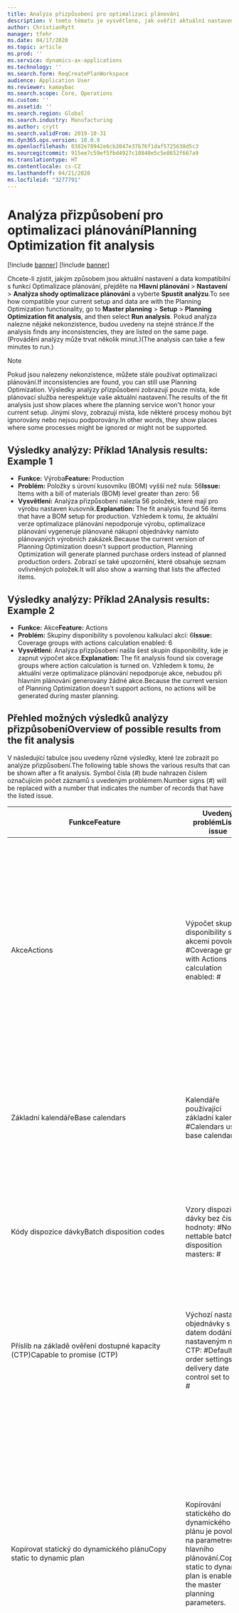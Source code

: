 ```yaml
---
title: Analýza přizpůsobení pro optimalizaci plánování
description: V tomto tématu je vysvětleno, jak ověřit aktuální nastavení a data proti funkcím funkce optimalizace plánování.
author: ChristianRytt
manager: tfehr
ms.date: 04/17/2020
ms.topic: article
ms.prod: ''
ms.service: dynamics-ax-applications
ms.technology: ''
ms.search.form: ReqCreatePlanWorkspace
audience: Application User
ms.reviewer: kamaybac
ms.search.scope: Core, Operations
ms.custom: ''
ms.assetid: ''
ms.search.region: Global
ms.search.industry: Manufacturing
ms.author: crytt
ms.search.validFrom: 2019-10-31
ms.dyn365.ops.version: 10.0.9
ms.openlocfilehash: 0382e78942e6cb2047e37b76f1daf5725638d5c3
ms.sourcegitcommit: 915ee7c59ef5fbd4927c10840e5c5e8652f667a9
ms.translationtype: HT
ms.contentlocale: cs-CZ
ms.lasthandoff: 04/21/2020
ms.locfileid: "3277791"
---
```

# <a name="planning-optimization-fit-analysis"></a><span data-ttu-id="5981a-103">Analýza přizpůsobení pro optimalizaci plánování</span><span class="sxs-lookup"><span data-stu-id="5981a-103">Planning Optimization fit analysis</span></span>

[!include [banner](../../includes/preview-banner.md)]
[!include [banner](../../includes/banner.md)]

<span data-ttu-id="5981a-104">Chcete-li zjistit, jakým způsobem jsou aktuální nastavení a data kompatibilní s funkcí Optimalizace plánování, přejděte na **Hlavní plánování** \> **Nastavení** \> **Analýza shody optimalizace plánování** a vyberte **Spustit analýzu**.</span><span class="sxs-lookup"><span data-stu-id="5981a-104">To see how compatible your current setup and data are with the Planning Optimization functionality, go to **Master planning** \> **Setup** \> **Planning Optimization fit analysis**, and then select **Run analysis**.</span></span> <span data-ttu-id="5981a-105">Pokud analýza nalezne nějaké nekonzistence, budou uvedeny na stejné stránce.</span><span class="sxs-lookup"><span data-stu-id="5981a-105">If the analysis finds any inconsistencies, they are listed on the same page.</span></span> <span data-ttu-id="5981a-106">(Provádění analýzy může trvat několik minut.)</span><span class="sxs-lookup"><span data-stu-id="5981a-106">(The analysis can take a few minutes to run.)</span></span>

> [!NOTE]
> <span data-ttu-id="5981a-107">Pokud jsou nalezeny nekonzistence, můžete stále používat optimalizaci plánování.</span><span class="sxs-lookup"><span data-stu-id="5981a-107">If inconsistencies are found, you can still use Planning Optimization.</span></span> <span data-ttu-id="5981a-108">Výsledky analýzy přizpůsobení zobrazují pouze místa, kde plánovací služba nerespektuje vaše aktuální nastavení.</span><span class="sxs-lookup"><span data-stu-id="5981a-108">The results of the fit analysis just show places where the planning service won't honor your current setup.</span></span> <span data-ttu-id="5981a-109">Jinými slovy, zobrazují místa, kde některé procesy mohou být ignorovány nebo nejsou podporovány.</span><span class="sxs-lookup"><span data-stu-id="5981a-109">In other words, they show places where some processes might be ignored or might not be supported.</span></span>

## <a name="analysis-results-example-1"></a><span data-ttu-id="5981a-110">Výsledky analýzy: Příklad 1</span><span class="sxs-lookup"><span data-stu-id="5981a-110">Analysis results: Example 1</span></span>

- <span data-ttu-id="5981a-111">**Funkce:** Výroba</span><span class="sxs-lookup"><span data-stu-id="5981a-111">**Feature:** Production</span></span>
- <span data-ttu-id="5981a-112">**Problém:** Položky s úrovní kusovníku (BOM) vyšší než nula: 56</span><span class="sxs-lookup"><span data-stu-id="5981a-112">**Issue:** Items with a bill of materials (BOM) level greater than zero: 56</span></span>
- <span data-ttu-id="5981a-113">**Vysvětlení:** Analýza přizpůsobení nalezla 56 položek, které mají pro výrobu nastaven kusovník.</span><span class="sxs-lookup"><span data-stu-id="5981a-113">**Explanation:** The fit analysis found 56 items that have a BOM setup for production.</span></span> <span data-ttu-id="5981a-114">Vzhledem k tomu, že aktuální verze optimalizace plánování nepodporuje výrobu, optimalizace plánování vygeneruje plánované nákupní objednávky namísto plánovaných výrobních zakázek.</span><span class="sxs-lookup"><span data-stu-id="5981a-114">Because the current version of Planning Optimization doesn't support production, Planning Optimization will generate planned purchase orders instead of planned production orders.</span></span> <span data-ttu-id="5981a-115">Zobrazí se také upozornění, které obsahuje seznam ovlivněných položek.</span><span class="sxs-lookup"><span data-stu-id="5981a-115">It will also show a warning that lists the affected items.</span></span>

## <a name="analysis-results-example-2"></a><span data-ttu-id="5981a-116">Výsledky analýzy: Příklad 2</span><span class="sxs-lookup"><span data-stu-id="5981a-116">Analysis results: Example 2</span></span>

- <span data-ttu-id="5981a-117">**Funkce:** Akce</span><span class="sxs-lookup"><span data-stu-id="5981a-117">**Feature:** Actions</span></span>
- <span data-ttu-id="5981a-118">**Problém:** Skupiny disponibility s povolenou kalkulací akcí: 6</span><span class="sxs-lookup"><span data-stu-id="5981a-118">**Issue:** Coverage groups with actions calculation enabled: 6</span></span>
- <span data-ttu-id="5981a-119">**Vysvětlení:** Analýza přizpůsobení našla šest skupin disponibility, kde je zapnut výpočet akce.</span><span class="sxs-lookup"><span data-stu-id="5981a-119">**Explanation:** The fit analysis found six coverage groups where action calculation is turned on.</span></span> <span data-ttu-id="5981a-120">Vzhledem k tomu, že aktuální verze optimalizace plánování nepodporuje akce, nebudou při hlavním plánování generovány žádné akce.</span><span class="sxs-lookup"><span data-stu-id="5981a-120">Because the current version of Planning Optimization doesn't support actions, no actions will be generated during master planning.</span></span>

## <a name="overview-of-possible-results-from-the-fit-analysis"></a><span data-ttu-id="5981a-121">Přehled možných výsledků analýzy přizpůsobení</span><span class="sxs-lookup"><span data-stu-id="5981a-121">Overview of possible results from the fit analysis</span></span>

<span data-ttu-id="5981a-122">V následující tabulce jsou uvedeny různé výsledky, které lze zobrazit po analýze přizpůsobení.</span><span class="sxs-lookup"><span data-stu-id="5981a-122">The following table shows the various results that can be shown after a fit analysis.</span></span> <span data-ttu-id="5981a-123">Symbol čísla (_\#_) bude nahrazen číslem označujícím počet záznamů s uvedeným problémem.</span><span class="sxs-lookup"><span data-stu-id="5981a-123">Number signs (_\#_) will be replaced with a number that indicates the number of records that have the listed issue.</span></span>

| <span data-ttu-id="5981a-124">Funkce</span><span class="sxs-lookup"><span data-stu-id="5981a-124">Feature</span></span> | <span data-ttu-id="5981a-125">Uvedený problém</span><span class="sxs-lookup"><span data-stu-id="5981a-125">Listed issue</span></span> | <span data-ttu-id="5981a-126">Vysvětlení</span><span class="sxs-lookup"><span data-stu-id="5981a-126">Explanation</span></span> |
| --- | --- | --- |
| <span data-ttu-id="5981a-127">Akce</span><span class="sxs-lookup"><span data-stu-id="5981a-127">Actions</span></span> | <span data-ttu-id="5981a-128">Výpočet skupin disponibility s akcemi povolen: _\#_</span><span class="sxs-lookup"><span data-stu-id="5981a-128">Coverage groups with Actions calculation enabled: _\#_</span></span> | <span data-ttu-id="5981a-129">Tato funkce čeká na implementaci.</span><span class="sxs-lookup"><span data-stu-id="5981a-129">This feature is pending.</span></span> <span data-ttu-id="5981a-130">V současné době nejsou akce generovány během hlavního plánování, pokud je povolena optimalizace plánování, bez ohledu na toto nastavení.</span><span class="sxs-lookup"><span data-stu-id="5981a-130">Currently, actions aren't generated during master planning when Planning Optimization is enabled, regardless of this setting.</span></span> <span data-ttu-id="5981a-131">Hlavním účelem akcí je navrhovat změny ve stávajících objednávkách.</span><span class="sxs-lookup"><span data-stu-id="5981a-131">The main purpose of actions is to suggest changes to existing orders.</span></span> |
| <span data-ttu-id="5981a-132">Základní kalendáře</span><span class="sxs-lookup"><span data-stu-id="5981a-132">Base calendars</span></span> | <span data-ttu-id="5981a-133">Kalendáře používající základní kalendář: _\#_</span><span class="sxs-lookup"><span data-stu-id="5981a-133">Calendars using base calendar: _\#_</span></span> | <span data-ttu-id="5981a-134">Tato funkce čeká na implementaci.</span><span class="sxs-lookup"><span data-stu-id="5981a-134">This feature is pending.</span></span> <span data-ttu-id="5981a-135">V současné době je základní kalendář ignorován při povolení optimalizace plánování.</span><span class="sxs-lookup"><span data-stu-id="5981a-135">Currently, the base calendar is ignored when Planning Optimization is enabled.</span></span> |
| <span data-ttu-id="5981a-136">Kódy dispozice dávky</span><span class="sxs-lookup"><span data-stu-id="5981a-136">Batch disposition codes</span></span> | <span data-ttu-id="5981a-137">Vzory dispozice dávky bez čisté hodnoty: _\#_</span><span class="sxs-lookup"><span data-stu-id="5981a-137">Non-nettable batch disposition masters: _\#_</span></span> | <span data-ttu-id="5981a-138">Tato funkce čeká na implementaci.</span><span class="sxs-lookup"><span data-stu-id="5981a-138">This feature is pending.</span></span> <span data-ttu-id="5981a-139">V současné době jsou dispoziční kódy dávky ignorovány, pokud je povolena optimalizace plánování.</span><span class="sxs-lookup"><span data-stu-id="5981a-139">Currently, batch disposition codes are ignored when Planning Optimization is enabled.</span></span> |
| <span data-ttu-id="5981a-140">Příslib na základě ověření dostupné kapacity (CTP)</span><span class="sxs-lookup"><span data-stu-id="5981a-140">Capable to promise (CTP)</span></span> | <span data-ttu-id="5981a-141">Výchozí nastavení objednávky s datem dodání nastaveným na CTP: _\#_</span><span class="sxs-lookup"><span data-stu-id="5981a-141">Default order settings with delivery date control set to CTP: _\#_</span></span> | <span data-ttu-id="5981a-142">Tato funkce čeká na implementaci.</span><span class="sxs-lookup"><span data-stu-id="5981a-142">This feature is pending.</span></span> <span data-ttu-id="5981a-143">V současnosti je CTP ignorováno, pokud je povolena optimalizace plánování, bez ohledu na toto nastavení.</span><span class="sxs-lookup"><span data-stu-id="5981a-143">Currently, CTP is ignored when Planning Optimization is enabled, regardless of this setting.</span></span> |
| <span data-ttu-id="5981a-144">Kopírovat statický do dynamického plánu</span><span class="sxs-lookup"><span data-stu-id="5981a-144">Copy static to dynamic plan</span></span> | <span data-ttu-id="5981a-145">Kopírování statického do dynamického plánu je povoleno na parametrech hlavního plánování.</span><span class="sxs-lookup"><span data-stu-id="5981a-145">Copy of static to dynamic plan is enabled on the master planning parameters.</span></span> | <span data-ttu-id="5981a-146">Optimalizace plánování nekopíruje statický plán do dynamického plánu bez ohledu na toto nastavení.</span><span class="sxs-lookup"><span data-stu-id="5981a-146">Planning Optimization doesn't copy the static plan to the dynamic plan, regardless of this setting.</span></span> <span data-ttu-id="5981a-147">Obecně platí, že tento koncept je méně významný z důvodu rychlosti a úplného obnovení, které poskytuje optimalizace plánování.</span><span class="sxs-lookup"><span data-stu-id="5981a-147">In general, this concept is less relevant because of the speed and complete regeneration that Planning Optimization provides.</span></span> <span data-ttu-id="5981a-148">Pokud jsou použity dva nebo více plánů, je třeba pro každý plán spustit hlavní plánování.</span><span class="sxs-lookup"><span data-stu-id="5981a-148">If two or more plans are used, master planning should be triggered for each plan.</span></span> |
| <span data-ttu-id="5981a-149">Potvrzení</span><span class="sxs-lookup"><span data-stu-id="5981a-149">Firming</span></span> | <span data-ttu-id="5981a-150">Skupiny disponibility s nastavenou ochrannou dobou automatického potvrzení: _\#_</span><span class="sxs-lookup"><span data-stu-id="5981a-150">Coverage groups with auto firming time fence set: _\#_</span></span> | <span data-ttu-id="5981a-151">Ve verzi 10.0.7 a novějších je potvrzení podporováno jako samostatná dávková úloha potvrzení po dokončení hlavního plánování (za předpokladu , že ve [správě funkcí](../../../fin-ops-core/fin-ops/get-started/feature-management/feature-management-overview.md) byla povolena funkce _Automatické potvrzení pro optimalizaci plánování_).</span><span class="sxs-lookup"><span data-stu-id="5981a-151">In version 10.0.7 and later, firming is supported as a separate firming batch job after master planning is completed (provided the _Auto-firming for Planning Optimization_ feature has been enabled in [feature management](../../../fin-ops-core/fin-ops/get-started/feature-management/feature-management-overview.md)).</span></span> <span data-ttu-id="5981a-152">Všimněte si, že automatické potvrzení pro optimalizaci plánování je založeno na datu objednávky (počáteční datum), nikoli na datu požadavku (koncové datum).</span><span class="sxs-lookup"><span data-stu-id="5981a-152">Note that auto firming for Planning Optimization is based on the order date (start date), not the requirement date (end date).</span></span> <span data-ttu-id="5981a-153">Toto chování zajišťuje, že k potvrzení plánovaných objednávek dojde včas, aniž by bylo nutné zahrnout dobu realizace do ochranné doby potvrzování.</span><span class="sxs-lookup"><span data-stu-id="5981a-153">This behavior ensures that firming of planned orders occurs in due time, without having to include lead time in the firming time fence.</span></span> |
| <span data-ttu-id="5981a-154">Potvrzení</span><span class="sxs-lookup"><span data-stu-id="5981a-154">Firming</span></span> | <span data-ttu-id="5981a-155">Záznamy disponibility položky s nastaveným automatickým potvrzením: _\#_</span><span class="sxs-lookup"><span data-stu-id="5981a-155">Item coverage records with auto firming set: _\#_</span></span> | <span data-ttu-id="5981a-156">Ve verzi 10.0.7 a novějších je automatické potvrzení podporováno jako samostatná dávková úloha potvrzení po dokončení hlavního plánování (za předpokladu, že ve [správě funkcí](../../../fin-ops-core/fin-ops/get-started/feature-management/feature-management-overview.md) byla povolena funkce _Automatické potvrzení pro optimalizaci plánování_).</span><span class="sxs-lookup"><span data-stu-id="5981a-156">In version 10.0.7 and later, auto firming is supported as a separate firming batch job after master planning is completed (provided the _Auto-firming for Planning Optimization_ feature has been enabled in [feature management](../../../fin-ops-core/fin-ops/get-started/feature-management/feature-management-overview.md)).</span></span> <span data-ttu-id="5981a-157">Všimněte si, že automatické potvrzení pro optimalizaci plánování je založeno na datu objednávky (počáteční datum), nikoli na datu požadavku (koncové datum).</span><span class="sxs-lookup"><span data-stu-id="5981a-157">Note that auto firming for Planning Optimization is based on the order date (start date), not the requirement date (end date).</span></span> <span data-ttu-id="5981a-158">Toto chování zajišťuje, že k potvrzení plánovaných objednávek dojde včas, aniž by bylo nutné zahrnout dobu realizace do ochranné doby potvrzování.</span><span class="sxs-lookup"><span data-stu-id="5981a-158">This behavior ensures that firming of planned orders occurs in due time, without having to include lead time in the firming time fence.</span></span> |
| <span data-ttu-id="5981a-159">Potvrzení</span><span class="sxs-lookup"><span data-stu-id="5981a-159">Firming</span></span> | <span data-ttu-id="5981a-160">Hlavní plány s nastaveným automatickým potvrzením: _\#_</span><span class="sxs-lookup"><span data-stu-id="5981a-160">Master plans with auto firming set: _\#_</span></span> | <span data-ttu-id="5981a-161">Ve verzi 10.0.7 a novějších je automatické potvrzení podporováno jako samostatná dávková úloha potvrzení po dokončení hlavního plánování (za předpokladu, že ve [správě funkcí](../../../fin-ops-core/fin-ops/get-started/feature-management/feature-management-overview.md) byla povolena funkce _Automatické potvrzení pro optimalizaci plánování_).</span><span class="sxs-lookup"><span data-stu-id="5981a-161">In version 10.0.7 and later, auto firming is supported as a separate firming batch job after master planning is completed (provided the _Auto-firming for Planning Optimization_ feature has been enabled in [feature management](../../../fin-ops-core/fin-ops/get-started/feature-management/feature-management-overview.md)).</span></span> <span data-ttu-id="5981a-162">Všimněte si, že automatické potvrzení pro optimalizaci plánování je založeno na datu objednávky (počáteční datum), nikoli na datu požadavku (koncové datum).</span><span class="sxs-lookup"><span data-stu-id="5981a-162">Note that auto firming for Planning Optimization is based on the order date (start date), not the requirement date (end date).</span></span> <span data-ttu-id="5981a-163">Toto chování zajišťuje, že k potvrzení plánovaných objednávek dojde včas, aniž by bylo nutné zahrnout dobu realizace do ochranné doby potvrzování.</span><span class="sxs-lookup"><span data-stu-id="5981a-163">This behavior ensures that firming of planned orders occurs in due time, without having to include lead time in the firming time fence.</span></span> |
| <span data-ttu-id="5981a-164">FitAnalysisPlanningItems</span><span class="sxs-lookup"><span data-stu-id="5981a-164">FitAnalysisPlanningItems</span></span> | <span data-ttu-id="5981a-165">Položky plánování: _\#_</span><span class="sxs-lookup"><span data-stu-id="5981a-165">Planning Items: _\#_</span></span> | <span data-ttu-id="5981a-166">Tato funkce čeká na implementaci.</span><span class="sxs-lookup"><span data-stu-id="5981a-166">This feature is pending.</span></span> <span data-ttu-id="5981a-167">V současné době jsou položky plánování zpracovány jako běžné položky, když je povolena optimalizace plánování.</span><span class="sxs-lookup"><span data-stu-id="5981a-167">Currently, planning items are handled like regular items when Planning Optimization is enabled.</span></span> |
| <span data-ttu-id="5981a-168">Prognóza</span><span class="sxs-lookup"><span data-stu-id="5981a-168">Forecast</span></span> | <span data-ttu-id="5981a-169">Skupiny disponibility s povolenou možností „zahrnout mezipodnikové objednávky“: _\#_</span><span class="sxs-lookup"><span data-stu-id="5981a-169">Coverage groups with "Include intercompany orders" enabled: _\#_</span></span> | <span data-ttu-id="5981a-170">Tato funkce čeká na implementaci.</span><span class="sxs-lookup"><span data-stu-id="5981a-170">This feature is pending.</span></span> <span data-ttu-id="5981a-171">V současné době hlavní plánování nezahrnuje podřízenou plánovanou poptávku, pokud je povolena optimalizace plánování, bez ohledu na toto nastavení.</span><span class="sxs-lookup"><span data-stu-id="5981a-171">Currently, master planning doesn't include downstream planned demand when Planning Optimization is enabled, regardless of this setting.</span></span> <span data-ttu-id="5981a-172">Všimněte si, že objednávky vydané/potvrzené stále pracují s běžnou mezipodnikovou funkcí a budou zahrnovat většinu scénářů.</span><span class="sxs-lookup"><span data-stu-id="5981a-172">Note that released/firmed orders still work with the regular intercompany functionality and will cover most scenarios.</span></span> |
| <span data-ttu-id="5981a-173">Prognóza</span><span class="sxs-lookup"><span data-stu-id="5981a-173">Forecast</span></span> | <span data-ttu-id="5981a-174">Skupiny disponibility s nastavením „snížit prognózu podle“ nastavené na jinou hodnotu než „objednávky“: _\#_</span><span class="sxs-lookup"><span data-stu-id="5981a-174">Coverage groups with "Reduce forecast by" setting set to a value different than "Orders": _\#_</span></span> | <span data-ttu-id="5981a-175">Ve výchozím nastavení používá optimalizace plánování pro objednávky možnost „snížit prognózu podle“ bez ohledu na toto nastavení.</span><span class="sxs-lookup"><span data-stu-id="5981a-175">By default, Planning Optimization uses "Reduce forecast by" for orders, regardless of this setting.</span></span> |
| <span data-ttu-id="5981a-176">Prognóza</span><span class="sxs-lookup"><span data-stu-id="5981a-176">Forecast</span></span> | <span data-ttu-id="5981a-177">Modely prognóz s dílčími modely: _\#_</span><span class="sxs-lookup"><span data-stu-id="5981a-177">Forecast models with sub models: _\#_</span></span> | <span data-ttu-id="5981a-178">Tato funkce čeká na implementaci.</span><span class="sxs-lookup"><span data-stu-id="5981a-178">This feature is pending.</span></span> <span data-ttu-id="5981a-179">Prognózy, které používají dílčí modely, nejsou aktuálně podporovány, pokud je povolena optimalizace plánování.</span><span class="sxs-lookup"><span data-stu-id="5981a-179">Currently, forecasts that use sub-models aren't supported when Planning Optimization is enabled.</span></span> <span data-ttu-id="5981a-180">Budou ignorovány bez ohledu na toto nastavení.</span><span class="sxs-lookup"><span data-stu-id="5981a-180">They will be ignored, regardless of this setting.</span></span> |
| <span data-ttu-id="5981a-181">Prognóza</span><span class="sxs-lookup"><span data-stu-id="5981a-181">Forecast</span></span> | <span data-ttu-id="5981a-182">Hlavní plány s povolenou možností „zahrnout prognózu dodávek“: _\#_</span><span class="sxs-lookup"><span data-stu-id="5981a-182">Master plans with "Include supply forecast" enabled: _\#_</span></span> | <span data-ttu-id="5981a-183">Tato funkce čeká na implementaci.</span><span class="sxs-lookup"><span data-stu-id="5981a-183">This feature is pending.</span></span> <span data-ttu-id="5981a-184">Prognózy dodávek nejsou aktuálně podporovány, pokud je povolena optimalizace plánování.</span><span class="sxs-lookup"><span data-stu-id="5981a-184">Currently, supply forecasts aren't supported when Planning Optimization is enabled.</span></span> <span data-ttu-id="5981a-185">Budou ignorovány bez ohledu na toto nastavení.</span><span class="sxs-lookup"><span data-stu-id="5981a-185">They will be ignored, regardless of this setting.</span></span> |
| <span data-ttu-id="5981a-186">Ochranná doba zablokování</span><span class="sxs-lookup"><span data-stu-id="5981a-186">Freeze time fence</span></span> | <span data-ttu-id="5981a-187">Skupiny disponibility s nastavenou ochrannou dobou zablokování: _\#_</span><span class="sxs-lookup"><span data-stu-id="5981a-187">Coverage groups with freeze time fence set: _\#_</span></span> | <span data-ttu-id="5981a-188">Ochranná doba zablokování se často nepoužívá a momentálně neexistují žádné plány, že by byla zahrnuta do optimalizace plánování.</span><span class="sxs-lookup"><span data-stu-id="5981a-188">The freeze time fence isn't often used, and there are currently no plans to include it for Planning Optimization.</span></span> <span data-ttu-id="5981a-189">V současnosti je ignorováno nastavení ochranné doby zablokování, pokud je povolena optimalizace plánování, bez ohledu na toto nastavení.</span><span class="sxs-lookup"><span data-stu-id="5981a-189">Currently, the freeze time fence setup is ignored when Planning Optimization is enabled, regardless of this setting.</span></span> |
| <span data-ttu-id="5981a-190">Ochranná doba zablokování</span><span class="sxs-lookup"><span data-stu-id="5981a-190">Freeze time fence</span></span> | <span data-ttu-id="5981a-191">Záznamy disponibility položky s nastavenou ochrannou dobou zablokování: _\#_</span><span class="sxs-lookup"><span data-stu-id="5981a-191">Item coverage records with freeze time fence set: _\#_</span></span> | <span data-ttu-id="5981a-192">Ochranná doba zablokování se často nepoužívá a momentálně neexistují žádné plány, že by byla zahrnuta do optimalizace plánování.</span><span class="sxs-lookup"><span data-stu-id="5981a-192">The freeze time fence isn't often used, and there are currently no plans to include it for Planning Optimization.</span></span> <span data-ttu-id="5981a-193">V současnosti je ignorováno nastavení ochranné doby zablokování, pokud je povolena optimalizace plánování, bez ohledu na toto nastavení.</span><span class="sxs-lookup"><span data-stu-id="5981a-193">Currently, the freeze time fence setup is ignored when Planning Optimization is enabled, regardless of this setting.</span></span> |
| <span data-ttu-id="5981a-194">Ochranná doba zablokování</span><span class="sxs-lookup"><span data-stu-id="5981a-194">Freeze time fence</span></span> | <span data-ttu-id="5981a-195">Hlavní plány s nastavenou ochrannou dobou zablokování: _\#_</span><span class="sxs-lookup"><span data-stu-id="5981a-195">Master plans with freeze time fence set: _\#_</span></span> | <span data-ttu-id="5981a-196">Ochranná doba zablokování se často nepoužívá a momentálně neexistují žádné plány, že by byla zahrnuta do optimalizace plánování.</span><span class="sxs-lookup"><span data-stu-id="5981a-196">The freeze time fence isn't often used, and there are currently no plans to include it for Planning Optimization.</span></span> <span data-ttu-id="5981a-197">V současnosti je ignorováno nastavení ochranné doby zablokování, pokud je povolena optimalizace plánování, bez ohledu na toto nastavení.</span><span class="sxs-lookup"><span data-stu-id="5981a-197">Currently, the freeze time fence setup is ignored when Planning Optimization is enabled, regardless of this setting.</span></span> |
| <span data-ttu-id="5981a-198">Mezipodnikové</span><span class="sxs-lookup"><span data-stu-id="5981a-198">Intercompany</span></span> | <span data-ttu-id="5981a-199">Hlavní plány zahrnující plánovanou navazující poptávku: _\#_</span><span class="sxs-lookup"><span data-stu-id="5981a-199">Master plans including planned downstream demand: _\#_</span></span> | <span data-ttu-id="5981a-200">Tato funkce čeká na implementaci.</span><span class="sxs-lookup"><span data-stu-id="5981a-200">This feature is pending.</span></span> <span data-ttu-id="5981a-201">V současné době hlavní plánování nezahrnuje podřízenou plánovanou poptávku, pokud je povolena optimalizace plánování, bez ohledu na toto nastavení.</span><span class="sxs-lookup"><span data-stu-id="5981a-201">Currently, master planning doesn't include downstream planned demand when Planning Optimization is enabled, regardless of this setting.</span></span> <span data-ttu-id="5981a-202">Všimněte si, že objednávky vydané/potvrzené stále pracují s normální mezipodnikovou funkcí a budou zahrnovat většinu scénářů.</span><span class="sxs-lookup"><span data-stu-id="5981a-202">Note that released/firmed orders still work with the normal intercompany functionality and will cover most scenarios.</span></span> |
| <span data-ttu-id="5981a-203">Kanban</span><span class="sxs-lookup"><span data-stu-id="5981a-203">Kanban</span></span> | <span data-ttu-id="5981a-204">Záznamy disponibility položky s plánovaným typem objednávky kanban: _\#_</span><span class="sxs-lookup"><span data-stu-id="5981a-204">Item coverage records with planned order type kanban: _\#_</span></span> | <span data-ttu-id="5981a-205">Tato funkce čeká na implementaci.</span><span class="sxs-lookup"><span data-stu-id="5981a-205">This feature is pending.</span></span> <span data-ttu-id="5981a-206">V současné době je disponibilita položky nastavená na Kanban ignorována, pokud je povolena optimalizace plánování.</span><span class="sxs-lookup"><span data-stu-id="5981a-206">Currently, item coverage that is set to kanban will be ignored when Planning Optimization is enabled.</span></span> <span data-ttu-id="5981a-207">Typ kanbanové plánované objednávky vytvoří upozornění během hlavního plánování a vytvoří se plánované nákupní objednávky, které pokrývají související poptávku.</span><span class="sxs-lookup"><span data-stu-id="5981a-207">The kanban planned order type will create a warning during master planning, and planned purchase orders will be created to cover the related demand.</span></span> |
| <span data-ttu-id="5981a-208">Kanban</span><span class="sxs-lookup"><span data-stu-id="5981a-208">Kanban</span></span> | <span data-ttu-id="5981a-209">Položky s výchozím typem objednávky kanban: _\#_</span><span class="sxs-lookup"><span data-stu-id="5981a-209">Items with default order type kanban: _\#_</span></span> | <span data-ttu-id="5981a-210">V současné době je výchozí typ objednávky nastavený na Kanban ignorován, pokud je povolena optimalizace plánování.</span><span class="sxs-lookup"><span data-stu-id="5981a-210">Currently, a default order type that is set to kanban will be ignored when Planning Optimization is enabled.</span></span> <span data-ttu-id="5981a-211">Výchozí typ kanbanové objednávky vytvoří upozornění během hlavního plánování a vytvoří se plánované nákupní objednávky, které pokrývají související poptávku.</span><span class="sxs-lookup"><span data-stu-id="5981a-211">The kanban default order type will create a warning during master planning, and planned purchase orders will be created to cover the related demand.</span></span> |
| <span data-ttu-id="5981a-212">Výrobní</span><span class="sxs-lookup"><span data-stu-id="5981a-212">Production</span></span> | <span data-ttu-id="5981a-213">Řádky kusovníku se zaokrouhlením nebo vícenásobným nastavením: _\#_</span><span class="sxs-lookup"><span data-stu-id="5981a-213">BOM lines with rounding or multiple setup: _\#_</span></span> | <span data-ttu-id="5981a-214">Tato funkce čeká na implementaci.</span><span class="sxs-lookup"><span data-stu-id="5981a-214">This feature is pending.</span></span> <span data-ttu-id="5981a-215">V současné době je zaokrouhlení a více nastavení ignorováno na řádcích kusovníku při povolení optimalizace plánování bez ohledu na toto nastavení.</span><span class="sxs-lookup"><span data-stu-id="5981a-215">Currently, rounding and multiple setups are ignored on BOM lines when Planning Optimization is enabled, regardless of this setting.</span></span> |
| <span data-ttu-id="5981a-216">Výrobní</span><span class="sxs-lookup"><span data-stu-id="5981a-216">Production</span></span> | <span data-ttu-id="5981a-217">Řádky kusovníků/receptur s měřením receptury: _\#_</span><span class="sxs-lookup"><span data-stu-id="5981a-217">BOM/formula lines with formula measurement: _\#_</span></span> | <span data-ttu-id="5981a-218">Tato funkce čeká na implementaci.</span><span class="sxs-lookup"><span data-stu-id="5981a-218">This feature is pending.</span></span> <span data-ttu-id="5981a-219">V současné době je měření receptury ignorováno na řádcích kusovníku a receptur při povolení optimalizace plánování bez ohledu na toto nastavení.</span><span class="sxs-lookup"><span data-stu-id="5981a-219">Currently, formula measurement is ignored on BOM and formula lines when Planning Optimization is enabled, regardless of this setting.</span></span> |
| <span data-ttu-id="5981a-220">Výrobní</span><span class="sxs-lookup"><span data-stu-id="5981a-220">Production</span></span> | <span data-ttu-id="5981a-221">Řádky kusovníků/receptur s nahrazením položky (skupiny plánu): _\#_</span><span class="sxs-lookup"><span data-stu-id="5981a-221">BOM/formula lines with item substitution (plan groups): _\#_</span></span> | <span data-ttu-id="5981a-222">Tato funkce čeká na implementaci.</span><span class="sxs-lookup"><span data-stu-id="5981a-222">This feature is pending.</span></span> <span data-ttu-id="5981a-223">V současné době je nahrazení položky (skupiny plánu) ignorováno na řádcích kusovníku a receptur při povolení optimalizace plánování bez ohledu na toto nastavení.</span><span class="sxs-lookup"><span data-stu-id="5981a-223">Currently, item substitution (plan groups) is ignored on BOM and formula lines when Planning Optimization is enabled, regardless of this setting.</span></span> |
| <span data-ttu-id="5981a-224">Výrobní</span><span class="sxs-lookup"><span data-stu-id="5981a-224">Production</span></span> | <span data-ttu-id="5981a-225">Řádky kusovníku/receptur s negativním množstvím: _\#_</span><span class="sxs-lookup"><span data-stu-id="5981a-225">BOM/formula lines with negative quantity: _\#_</span></span> | <span data-ttu-id="5981a-226">Tato funkce čeká na implementaci.</span><span class="sxs-lookup"><span data-stu-id="5981a-226">This feature is pending.</span></span> <span data-ttu-id="5981a-227">Řádky kusovníku a receptury, které mají záporné množství, budou zahrnuty s množstvím 0 (nula) a při povolení optimalizace plánování bude vydána výstraha.</span><span class="sxs-lookup"><span data-stu-id="5981a-227">BOM and formula lines that have negative quantity will be included with a quantity of 0 (zero) and a warning will be issued when Planning Optimization is enabled.</span></span> |
| <span data-ttu-id="5981a-228">Výrobní</span><span class="sxs-lookup"><span data-stu-id="5981a-228">Production</span></span> | <span data-ttu-id="5981a-229">Řádky kusovníků/receptur se spotřebou zdrojů: _\#_</span><span class="sxs-lookup"><span data-stu-id="5981a-229">BOM/formula lines with resource consumption: _\#_</span></span> | <span data-ttu-id="5981a-230">Tato funkce čeká na implementaci.</span><span class="sxs-lookup"><span data-stu-id="5981a-230">This feature is pending.</span></span> <span data-ttu-id="5981a-231">V současné době se řádky kusovníku a receptur se spotřebou zdroje při povolení optimalizace plánování ignorují.</span><span class="sxs-lookup"><span data-stu-id="5981a-231">Currently, BOM and formula lines that have resource consumption are ignored when Planning Optimization is enabled.</span></span> |
| <span data-ttu-id="5981a-232">Výrobní</span><span class="sxs-lookup"><span data-stu-id="5981a-232">Production</span></span> | <span data-ttu-id="5981a-233">Řádky kusovníků/receptur s krokovou spotřebou: _\#_</span><span class="sxs-lookup"><span data-stu-id="5981a-233">BOM/formula lines with step consumption: _\#_</span></span> | <span data-ttu-id="5981a-234">Tato funkce čeká na implementaci.</span><span class="sxs-lookup"><span data-stu-id="5981a-234">This feature is pending.</span></span> <span data-ttu-id="5981a-235">V současné době je ignorována kroková spotřeba na řádcích kusovníku a receptur při povolení optimalizace plánování.</span><span class="sxs-lookup"><span data-stu-id="5981a-235">Currently, step consumption is ignored on BOM and formula lines when Planning Optimization is enabled.</span></span> |
| <span data-ttu-id="5981a-236">Výrobní</span><span class="sxs-lookup"><span data-stu-id="5981a-236">Production</span></span> | <span data-ttu-id="5981a-237">Kusovníky s definovaným konstantním nebo variabilním odpadem: _\#_</span><span class="sxs-lookup"><span data-stu-id="5981a-237">BOMs with constant scrap or variable scrap defined: _\#_</span></span> | <span data-ttu-id="5981a-238">Tato funkce čeká na implementaci.</span><span class="sxs-lookup"><span data-stu-id="5981a-238">This feature is pending.</span></span> <span data-ttu-id="5981a-239">V současné době je při povolení optimalizace plánování ignorován konstantní a variabilní odpad, které jsou definovány v kusovnících.</span><span class="sxs-lookup"><span data-stu-id="5981a-239">Currently, constant scrap and variable scrap that are defined on BOMs are ignored when Planning Optimization is enabled.</span></span> |
| <span data-ttu-id="5981a-240">Výrobní</span><span class="sxs-lookup"><span data-stu-id="5981a-240">Production</span></span> | <span data-ttu-id="5981a-241">Kusovníky se subdodávkami: _\#_</span><span class="sxs-lookup"><span data-stu-id="5981a-241">BOMs with subcontracting: _\#_</span></span> | <span data-ttu-id="5981a-242">Tato funkce čeká na implementaci.</span><span class="sxs-lookup"><span data-stu-id="5981a-242">This feature is pending.</span></span> <span data-ttu-id="5981a-243">V současnosti je ignorováno nastavení subdodávek v kusovníku, pokud je povolena optimalizace plánování, bez ohledu na toto nastavení.</span><span class="sxs-lookup"><span data-stu-id="5981a-243">Currently, the subcontracting setup on BOMs is ignored when Planning Optimization is enabled, regardless of this setting.</span></span> |
| <span data-ttu-id="5981a-244">Výrobní</span><span class="sxs-lookup"><span data-stu-id="5981a-244">Production</span></span> | <span data-ttu-id="5981a-245">Kusovníky bez pracoviště: _\#_</span><span class="sxs-lookup"><span data-stu-id="5981a-245">BOMs without a site: _\#_</span></span> | <span data-ttu-id="5981a-246">Tato funkce čeká na implementaci.</span><span class="sxs-lookup"><span data-stu-id="5981a-246">This feature is pending.</span></span> <span data-ttu-id="5981a-247">V současné době jsou kusovníky bez pracoviště ignorovány, pokud je povolena optimalizace plánování.</span><span class="sxs-lookup"><span data-stu-id="5981a-247">Currently, BOMs without a site are ignored when Planning Optimization is enabled.</span></span> |
| <span data-ttu-id="5981a-248">Výrobní</span><span class="sxs-lookup"><span data-stu-id="5981a-248">Production</span></span> | <span data-ttu-id="5981a-249">Poptávka se specifickým kusovníkem nebo definovanými požadavky postupu: _\#_</span><span class="sxs-lookup"><span data-stu-id="5981a-249">Demand with specific BOM or route requirements defined: _\#_</span></span> | <span data-ttu-id="5981a-250">Tato funkce čeká na implementaci.</span><span class="sxs-lookup"><span data-stu-id="5981a-250">This feature is pending.</span></span> <span data-ttu-id="5981a-251">V současné době jsou ignorovány konkrétní požadavky kusovníku nebo postupu definovanými pro poptávku (například dílčí kusovník nebo dílčí postup v prodejní objednávce), pokud je povolena optimalizace plánování.</span><span class="sxs-lookup"><span data-stu-id="5981a-251">Currently, the specific BOM or route requirements that are defined on the demand (such as a sub-BOM or sub-route on a sales order) are ignored when Planning Optimization is enabled.</span></span> <span data-ttu-id="5981a-252">Bude použit standardní kusovník nebo postup bez ohledu na toto nastavení.</span><span class="sxs-lookup"><span data-stu-id="5981a-252">The standard BOM or route will be used, regardless of this setting.</span></span> |
| <span data-ttu-id="5981a-253">Výrobní</span><span class="sxs-lookup"><span data-stu-id="5981a-253">Production</span></span> | <span data-ttu-id="5981a-254">Verze receptur se souběžnými nebo vedlejšími produkty: _\#_</span><span class="sxs-lookup"><span data-stu-id="5981a-254">Formula versions with Co/By products: _\#_</span></span> | <span data-ttu-id="5981a-255">Tato funkce čeká na implementaci.</span><span class="sxs-lookup"><span data-stu-id="5981a-255">This feature is pending.</span></span> <span data-ttu-id="5981a-256">V současné době se při povolení optimalizace plánování ignorují souběžné a vedlejší produkty, které jsou přidruženy k verzi receptury.</span><span class="sxs-lookup"><span data-stu-id="5981a-256">Currently, co-products and by-products that are associated with the formula version are ignored when Planning Optimization is enabled.</span></span> |
| <span data-ttu-id="5981a-257">Výrobní</span><span class="sxs-lookup"><span data-stu-id="5981a-257">Production</span></span> | <span data-ttu-id="5981a-258">Verze receptury s výtěžností: _\#_</span><span class="sxs-lookup"><span data-stu-id="5981a-258">Formula versions with Yield: _\#_</span></span> | <span data-ttu-id="5981a-259">Tato funkce čeká na implementaci.</span><span class="sxs-lookup"><span data-stu-id="5981a-259">This feature is pending.</span></span> <span data-ttu-id="5981a-260">V současné době se při povolení optimalizace plánování ignoruje výtěžnost, která je přidružena k verzi receptury.</span><span class="sxs-lookup"><span data-stu-id="5981a-260">Currently, yield that is associated with the formula version is ignored when Planning Optimization is enabled.</span></span> |
| <span data-ttu-id="5981a-261">Výrobní</span><span class="sxs-lookup"><span data-stu-id="5981a-261">Production</span></span> | <span data-ttu-id="5981a-262">Plány včetně pořadí: _\#_</span><span class="sxs-lookup"><span data-stu-id="5981a-262">Plans including sequencing: _\#_</span></span> | <span data-ttu-id="5981a-263">Tato funkce čeká na implementaci.</span><span class="sxs-lookup"><span data-stu-id="5981a-263">This feature is pending.</span></span> <span data-ttu-id="5981a-264">V současnosti je pořadí ignorováno, pokud je povolena optimalizace plánování, bez ohledu na toto nastavení.</span><span class="sxs-lookup"><span data-stu-id="5981a-264">Currently, sequencing is ignored when Planning Optimization is enabled, regardless of this setting.</span></span> |
| <span data-ttu-id="5981a-265">Výrobní</span><span class="sxs-lookup"><span data-stu-id="5981a-265">Production</span></span> | <span data-ttu-id="5981a-266">Nezahájené uvolněné výrobní zakázky, kde je naplánované zahájení dříve než dnes: _\#_</span><span class="sxs-lookup"><span data-stu-id="5981a-266">Released production orders that are not started, where scheduled start is earlier than today: _\#_</span></span> | <span data-ttu-id="5981a-267">Tato funkce čeká na implementaci.</span><span class="sxs-lookup"><span data-stu-id="5981a-267">This feature is pending.</span></span> |
| <span data-ttu-id="5981a-268">Výrobní</span><span class="sxs-lookup"><span data-stu-id="5981a-268">Production</span></span> | <span data-ttu-id="5981a-269">Zdroje naplánované s omezenou kapacitou: _\#_</span><span class="sxs-lookup"><span data-stu-id="5981a-269">Resources scheduled with finite capacity: _\#_</span></span> | <span data-ttu-id="5981a-270">Tato funkce čeká na implementaci.</span><span class="sxs-lookup"><span data-stu-id="5981a-270">This feature is pending.</span></span> <span data-ttu-id="5981a-271">Zdroje, které jsou naplánovány s omezenou kapacitou, jsou aktuálně ignorovány, pokud je povolena optimalizace plánování.</span><span class="sxs-lookup"><span data-stu-id="5981a-271">Currently, resources that are scheduled with finite capacity are ignored when Planning Optimization is enabled.</span></span> <span data-ttu-id="5981a-272">Plánování je provedeno na základě výchozí doby realizace produktu.</span><span class="sxs-lookup"><span data-stu-id="5981a-272">Scheduling is done based on the default lead time from the product.</span></span> |
| <span data-ttu-id="5981a-273">Výrobní</span><span class="sxs-lookup"><span data-stu-id="5981a-273">Production</span></span> | <span data-ttu-id="5981a-274">Postupy používané při plánování: _\#_</span><span class="sxs-lookup"><span data-stu-id="5981a-274">Routes used in planning: _\#_</span></span> | <span data-ttu-id="5981a-275">Tato funkce čeká na implementaci.</span><span class="sxs-lookup"><span data-stu-id="5981a-275">This feature is pending.</span></span> <span data-ttu-id="5981a-276">V současné době jsou postupy ignorovány, pokud je povolena optimalizace plánování.</span><span class="sxs-lookup"><span data-stu-id="5981a-276">Currently, routes are ignored when Planning Optimization is enabled.</span></span> <span data-ttu-id="5981a-277">Použije se výchozí doba realizace z produktu.</span><span class="sxs-lookup"><span data-stu-id="5981a-277">The default lead time from the product is used.</span></span> |
| <span data-ttu-id="5981a-278">Výrobní</span><span class="sxs-lookup"><span data-stu-id="5981a-278">Production</span></span> | <span data-ttu-id="5981a-279">Rezervace řádku prodeje pomocí rozpadu: _\#_</span><span class="sxs-lookup"><span data-stu-id="5981a-279">Sales line reservation using explosion: _\#_</span></span> | <span data-ttu-id="5981a-280">Rezervace řádku prodeje, která používá rozpad, není podporována, pokud je povolena optimalizace plánování.</span><span class="sxs-lookup"><span data-stu-id="5981a-280">Sales line reservation that uses explosion isn't supported when Planning Optimization is enabled.</span></span> |
| <span data-ttu-id="5981a-281">Výrobní</span><span class="sxs-lookup"><span data-stu-id="5981a-281">Production</span></span> | <span data-ttu-id="5981a-282">Plánování s rozpadem výrobních zakázek: _\#_</span><span class="sxs-lookup"><span data-stu-id="5981a-282">Scheduling with explosion of production orders: _\#_</span></span> | <span data-ttu-id="5981a-283">Plánování, které používá rozpad výrobních zakázek, není podporováno, pokud je povolena optimalizace plánování.</span><span class="sxs-lookup"><span data-stu-id="5981a-283">Scheduling that uses explosion of production orders isn't supported when Planning Optimization is enabled.</span></span> <span data-ttu-id="5981a-284">Výrobní zakázky lze plánovat individuálně.</span><span class="sxs-lookup"><span data-stu-id="5981a-284">Production orders can be scheduled individually.</span></span> |
| <span data-ttu-id="5981a-285">Požadavek na nabídky</span><span class="sxs-lookup"><span data-stu-id="5981a-285">Request for quotations</span></span> | <span data-ttu-id="5981a-286">Hlavní plány s povolenými požadavky na nabídku: _\#_</span><span class="sxs-lookup"><span data-stu-id="5981a-286">Master plans with request for quotations enabled: _\#_</span></span> | <span data-ttu-id="5981a-287">Tato funkce čeká na implementaci.</span><span class="sxs-lookup"><span data-stu-id="5981a-287">This feature is pending.</span></span> <span data-ttu-id="5981a-288">V současné době nejsou požadavky na nabídku (RFQ) považovány za poptávku v případě, že je povolena optimalizace plánování.</span><span class="sxs-lookup"><span data-stu-id="5981a-288">Currently, requests for quotation (RFQs) aren't considered as demand when Planning Optimization is enabled.</span></span> <span data-ttu-id="5981a-289">Budou ignorovány bez ohledu na toto nastavení.</span><span class="sxs-lookup"><span data-stu-id="5981a-289">They will be ignored, regardless of this setting.</span></span> |
| <span data-ttu-id="5981a-290">Žádanky</span><span class="sxs-lookup"><span data-stu-id="5981a-290">Requisitions</span></span> | <span data-ttu-id="5981a-291">Hlavní plány s povolenými žádankami: _\#_</span><span class="sxs-lookup"><span data-stu-id="5981a-291">Master plans with requisitions enabled: _\#_</span></span> | <span data-ttu-id="5981a-292">Tato funkce čeká na implementaci.</span><span class="sxs-lookup"><span data-stu-id="5981a-292">This feature is pending.</span></span> <span data-ttu-id="5981a-293">V současné době nejsou žádanky brány v potaz, pokud je povolena optimalizace plánování.</span><span class="sxs-lookup"><span data-stu-id="5981a-293">Currently, requisitions aren't considered when Planning Optimization is enabled.</span></span> <span data-ttu-id="5981a-294">Budou ignorovány bez ohledu na toto nastavení.</span><span class="sxs-lookup"><span data-stu-id="5981a-294">They will be ignored, regardless of this setting.</span></span> |
| <span data-ttu-id="5981a-295">Pojistné doby</span><span class="sxs-lookup"><span data-stu-id="5981a-295">Safety margins</span></span> | <span data-ttu-id="5981a-296">Skupiny disponibility s pojistnou dobou: _\#_</span><span class="sxs-lookup"><span data-stu-id="5981a-296">Coverage groups with safety margin: _\#_</span></span> | <span data-ttu-id="5981a-297">Tato funkce čeká na implementaci.</span><span class="sxs-lookup"><span data-stu-id="5981a-297">This feature is pending.</span></span> <span data-ttu-id="5981a-298">V současné době je pojistná doba ignorována při povolení optimalizace plánování.</span><span class="sxs-lookup"><span data-stu-id="5981a-298">Currently, safety margin is ignored when Planning Optimization is enabled.</span></span> <span data-ttu-id="5981a-299">Chcete-li tohle chování kompenzovat, můžete prodloužit dobu realizace tak, aby zahrnovala pojistnou marži.</span><span class="sxs-lookup"><span data-stu-id="5981a-299">To compensate for this behavior, you can increase the lead time so that it includes the safety margin.</span></span> |
| <span data-ttu-id="5981a-300">Pojistné doby</span><span class="sxs-lookup"><span data-stu-id="5981a-300">Safety margins</span></span> | <span data-ttu-id="5981a-301">Hlavní plány s pojistnou dobou: _\#_</span><span class="sxs-lookup"><span data-stu-id="5981a-301">Master plans with safety margin: _\#_</span></span> | <span data-ttu-id="5981a-302">Tato funkce čeká na implementaci.</span><span class="sxs-lookup"><span data-stu-id="5981a-302">This feature is pending.</span></span> <span data-ttu-id="5981a-303">V současnosti je pojistná doba ignorována, pokud je povolena optimalizace plánování, bez ohledu na toto nastavení.</span><span class="sxs-lookup"><span data-stu-id="5981a-303">Currently, safety margin is ignored when Planning Optimization is enabled, regardless of this setting.</span></span> <span data-ttu-id="5981a-304">Chcete-li tohle chování kompenzovat, můžete prodloužit dobu realizace tak, aby zahrnovala pojistnou marži.</span><span class="sxs-lookup"><span data-stu-id="5981a-304">To compensate for this behavior, you can increase the lead time so that it includes the safety margin.</span></span> |
| <span data-ttu-id="5981a-305">Plnění rezervních zásob</span><span class="sxs-lookup"><span data-stu-id="5981a-305">Safety stock fulfillment</span></span> | <span data-ttu-id="5981a-306">Záznamy disponibility položky s hodnotou „splnit minimum“ se liší od „dnešní datum a čas pořízení“: _\#_</span><span class="sxs-lookup"><span data-stu-id="5981a-306">Item coverage records with "Fulfill minimum" different from "Today's date + procurement time": _\#_</span></span> | <span data-ttu-id="5981a-307">Optimalizace plánování vždy používá *dnešní datum a čas pořízení*.</span><span class="sxs-lookup"><span data-stu-id="5981a-307">Planning Optimization always uses *Today's date + procurement time*.</span></span> <span data-ttu-id="5981a-308">Tato změna je provedena kvůli přípravě na zjednodušené nastavení plánování v budoucnu a k zajištění výsledku s akcemi.</span><span class="sxs-lookup"><span data-stu-id="5981a-308">This change is made to prepare for a simplified planning setup in the future, and to provide an actionable result.</span></span> <span data-ttu-id="5981a-309">Není-li k dispozici doba pořízení pro pojistnou zásobu, plánované objednávky, které jsou vytvořeny pro aktuální nízké zásoby na skladě, budou vždy zpožděny kvůli době realizace.</span><span class="sxs-lookup"><span data-stu-id="5981a-309">If the procurement time isn't included for safety stock, planned orders that are created for current low on-hand inventory will always be delayed because of the lead time.</span></span> <span data-ttu-id="5981a-310">Toto chování může způsobit výrazný nedostatek informací a nežádoucí plánované objednávky.</span><span class="sxs-lookup"><span data-stu-id="5981a-310">This behavior can cause significant noise and unwanted planned orders.</span></span> <span data-ttu-id="5981a-311">Doporučeným postupem je změna nastavení tak, aby bylo použito *dnešní datum a čas pořízení*.</span><span class="sxs-lookup"><span data-stu-id="5981a-311">The best practice is to change the setting so that *Today's date + procurement time* is used.</span></span> |
| <span data-ttu-id="5981a-312">Prodejní nabídky</span><span class="sxs-lookup"><span data-stu-id="5981a-312">Sales quotations</span></span> | <span data-ttu-id="5981a-313">Hlavní plány s povolenými prodejními nabídkami: _\#_</span><span class="sxs-lookup"><span data-stu-id="5981a-313">Master plans with sales quotations enabled: _\#_</span></span> | <span data-ttu-id="5981a-314">Tato funkce čeká na implementaci.</span><span class="sxs-lookup"><span data-stu-id="5981a-314">This feature is pending.</span></span> <span data-ttu-id="5981a-315">V současné době nejsou nabídky brány v potaz, pokud je povolena optimalizace plánování.</span><span class="sxs-lookup"><span data-stu-id="5981a-315">Currently, quotations aren't considered when Planning Optimization is enabled.</span></span> <span data-ttu-id="5981a-316">Budou ignorovány bez ohledu na toto nastavení.</span><span class="sxs-lookup"><span data-stu-id="5981a-316">They will be ignored, regardless of this setting.</span></span> |
| <span data-ttu-id="5981a-317">Skladovatelnost</span><span class="sxs-lookup"><span data-stu-id="5981a-317">Shelf life</span></span> | <span data-ttu-id="5981a-318">Hlavní plány s povolenou skladovatelností: _\#_</span><span class="sxs-lookup"><span data-stu-id="5981a-318">Master plans with shelf life enabled: _\#_</span></span> | <span data-ttu-id="5981a-319">Tato funkce čeká na implementaci.</span><span class="sxs-lookup"><span data-stu-id="5981a-319">This feature is pending.</span></span> <span data-ttu-id="5981a-320">V současnosti není skladovatelnost brána v potaz, pokud je povolena optimalizace plánování, bez ohledu na toto nastavení.</span><span class="sxs-lookup"><span data-stu-id="5981a-320">Currently, shelf life isn't considered when Planning Optimization is enabled, regardless of this setting.</span></span> |

## <a name="related-resources"></a><span data-ttu-id="5981a-321">Související prostředky</span><span class="sxs-lookup"><span data-stu-id="5981a-321">Related resources</span></span>

[<span data-ttu-id="5981a-322">Přehled optimalizace plánování</span><span class="sxs-lookup"><span data-stu-id="5981a-322">Planning Optimization overview</span></span>](planning-optimization-overview.md)

[<span data-ttu-id="5981a-323">Začínáme s optimalizací plánování</span><span class="sxs-lookup"><span data-stu-id="5981a-323">Get started with Planning Optimization</span></span>](get-started.md)

[<span data-ttu-id="5981a-324">Zobrazení historie plánu a protokolů plánování</span><span class="sxs-lookup"><span data-stu-id="5981a-324">View plan history and planning logs</span></span>](plan-history-logs.md)

[<span data-ttu-id="5981a-325">Použití filtrů v plánu</span><span class="sxs-lookup"><span data-stu-id="5981a-325">Apply filters to a plan</span></span>](plan-filters.md)

[<span data-ttu-id="5981a-326">Zrušení úlohy plánování</span><span class="sxs-lookup"><span data-stu-id="5981a-326">Cancel a planning job</span></span>](cancel-planning-job.md)
